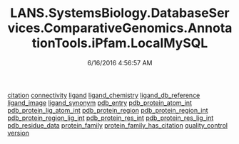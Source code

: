 ﻿---
title: LANS.SystemsBiology.DatabaseServices.ComparativeGenomics.AnnotationTools.iPfam.LocalMySQL
date: 6/16/2016 4:56:57 AM
---

[citation](T-LANS.SystemsBiology.DatabaseServices.ComparativeGenomics.AnnotationTools.iPfam.LocalMySQL.citation.html)
[connectivity](T-LANS.SystemsBiology.DatabaseServices.ComparativeGenomics.AnnotationTools.iPfam.LocalMySQL.connectivity.html)
[ligand](T-LANS.SystemsBiology.DatabaseServices.ComparativeGenomics.AnnotationTools.iPfam.LocalMySQL.ligand.html)
[ligand_chemistry](T-LANS.SystemsBiology.DatabaseServices.ComparativeGenomics.AnnotationTools.iPfam.LocalMySQL.ligand_chemistry.html)
[ligand_db_reference](T-LANS.SystemsBiology.DatabaseServices.ComparativeGenomics.AnnotationTools.iPfam.LocalMySQL.ligand_db_reference.html)
[ligand_image](T-LANS.SystemsBiology.DatabaseServices.ComparativeGenomics.AnnotationTools.iPfam.LocalMySQL.ligand_image.html)
[ligand_synonym](T-LANS.SystemsBiology.DatabaseServices.ComparativeGenomics.AnnotationTools.iPfam.LocalMySQL.ligand_synonym.html)
[pdb_entry](T-LANS.SystemsBiology.DatabaseServices.ComparativeGenomics.AnnotationTools.iPfam.LocalMySQL.pdb_entry.html)
[pdb_protein_atom_int](T-LANS.SystemsBiology.DatabaseServices.ComparativeGenomics.AnnotationTools.iPfam.LocalMySQL.pdb_protein_atom_int.html)
[pdb_protein_lig_atom_int](T-LANS.SystemsBiology.DatabaseServices.ComparativeGenomics.AnnotationTools.iPfam.LocalMySQL.pdb_protein_lig_atom_int.html)
[pdb_protein_region](T-LANS.SystemsBiology.DatabaseServices.ComparativeGenomics.AnnotationTools.iPfam.LocalMySQL.pdb_protein_region.html)
[pdb_protein_region_int](T-LANS.SystemsBiology.DatabaseServices.ComparativeGenomics.AnnotationTools.iPfam.LocalMySQL.pdb_protein_region_int.html)
[pdb_protein_region_lig_int](T-LANS.SystemsBiology.DatabaseServices.ComparativeGenomics.AnnotationTools.iPfam.LocalMySQL.pdb_protein_region_lig_int.html)
[pdb_protein_res_int](T-LANS.SystemsBiology.DatabaseServices.ComparativeGenomics.AnnotationTools.iPfam.LocalMySQL.pdb_protein_res_int.html)
[pdb_protein_res_lig_int](T-LANS.SystemsBiology.DatabaseServices.ComparativeGenomics.AnnotationTools.iPfam.LocalMySQL.pdb_protein_res_lig_int.html)
[pdb_residue_data](T-LANS.SystemsBiology.DatabaseServices.ComparativeGenomics.AnnotationTools.iPfam.LocalMySQL.pdb_residue_data.html)
[protein_family](T-LANS.SystemsBiology.DatabaseServices.ComparativeGenomics.AnnotationTools.iPfam.LocalMySQL.protein_family.html)
[protein_family_has_citation](T-LANS.SystemsBiology.DatabaseServices.ComparativeGenomics.AnnotationTools.iPfam.LocalMySQL.protein_family_has_citation.html)
[quality_control](T-LANS.SystemsBiology.DatabaseServices.ComparativeGenomics.AnnotationTools.iPfam.LocalMySQL.quality_control.html)
[version](T-LANS.SystemsBiology.DatabaseServices.ComparativeGenomics.AnnotationTools.iPfam.LocalMySQL.version.html)
